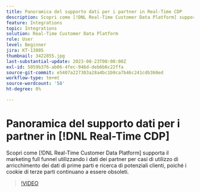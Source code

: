 ```yaml
---
title: Panoramica del supporto dati per i partner in Real-Time CDP
description: Scopri come [!DNL Real-Time Customer Data Platform] supporta il marketing full funnel utilizzando i dati dei partner per casi di utilizzo di arricchimento dei dati di prime parti e ricerca di potenziali clienti, poiché i cookie di terze parti continuano a essere obsoleti. 
feature: Integrations
topic: Integrations
solution: Real-Time Customer Data Platform
role: User
level: Beginner
jira: KT-13805
thumbnail: 3422855.jpg
last-substantial-update: 2023-08-23T00:00:00Z
exl-id: 5059b376-ab06-4fec-946d-deb6b6c22ffa
source-git-commit: e5407a227303a28a4bc1b9ca7b46c241cdb360ed
workflow-type: tm+mt
source-wordcount: '58'
ht-degree: 0%

---
```


# Panoramica del supporto dati per i partner in [!DNL Real-Time CDP]

Scopri come [!DNL Real-Time Customer Data Platform] supporta il marketing full funnel utilizzando i dati dei partner per casi di utilizzo di arricchimento dei dati di prime parti e ricerca di potenziali clienti, poiché i cookie di terze parti continuano a essere obsoleti. 

>[!VIDEO](https://video.tv.adobe.com/v/3422855/?learn=on)
